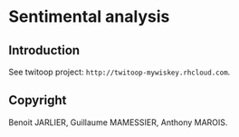 Sentimental analysis
====================

Introduction
------------
See twitoop project: `http://twitoop-mywiskey.rhcloud.com`.

Copyright
---------
Benoit JARLIER, Guillaume MAMESSIER, Anthony MAROIS.